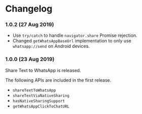 # Changelog

### 1.0.2 (27 Aug 2019)
 * Use `try/catch` to handle `navigator.share` Promise rejection.
 * Changed `getWhatsAppBaseUrl` implementation to only use `whatsapp://send` on Android devices.

### 1.0.0 (23 Aug 2019)

Share Text to WhatsApp is released.

The following APIs are included in the first release.
 * `shareTextToWhatsApp`
 * `shareTextViaNativeSharing` 
 * `hasNativeSharingSupport` 
 * `getWhatsAppClickToChatURL` 